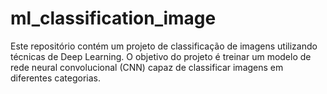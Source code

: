 # ml_classification_image
Este repositório contém um projeto de classificação de imagens utilizando técnicas de Deep Learning. O objetivo do projeto é treinar um modelo de rede neural convolucional (CNN) capaz de classificar imagens em diferentes categorias.
